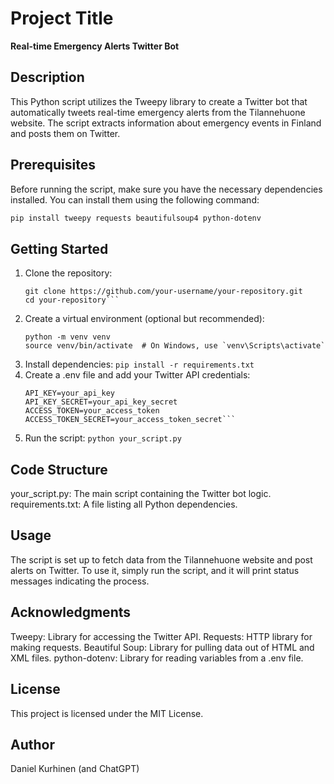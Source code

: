 # Project Title

**Real-time Emergency Alerts Twitter Bot**

## Description

This Python script utilizes the Tweepy library to create a Twitter bot that automatically tweets real-time emergency alerts from the Tilannehuone website. The script extracts information about emergency events in Finland and posts them on Twitter.

## Prerequisites

Before running the script, make sure you have the necessary dependencies installed. You can install them using the following command:

```bash
pip install tweepy requests beautifulsoup4 python-dotenv
```

## Getting Started

1. Clone the repository:
   ```
   git clone https://github.com/your-username/your-repository.git
   cd your-repository```
2. Create a virtual environment (optional but recommended):
   ```
   python -m venv venv
   source venv/bin/activate  # On Windows, use `venv\Scripts\activate`
   ```
3. Install dependencies:
   ```pip install -r requirements.txt```
4. Create a .env file and add your Twitter API credentials:
   ```
   API_KEY=your_api_key
   API_KEY_SECRET=your_api_key_secret
   ACCESS_TOKEN=your_access_token
   ACCESS_TOKEN_SECRET=your_access_token_secret```
5. Run the script:
   ```python your_script.py```

## Code Structure

your_script.py: The main script containing the Twitter bot logic.
requirements.txt: A file listing all Python dependencies.

## Usage

The script is set up to fetch data from the Tilannehuone website and post alerts on Twitter. To use it, simply run the script, and it will print status messages indicating the process.

## Acknowledgments
Tweepy: Library for accessing the Twitter API.
Requests: HTTP library for making requests.
Beautiful Soup: Library for pulling data out of HTML and XML files.
python-dotenv: Library for reading variables from a .env file.

## License
This project is licensed under the MIT License.

## Author
Daniel Kurhinen (and ChatGPT)
